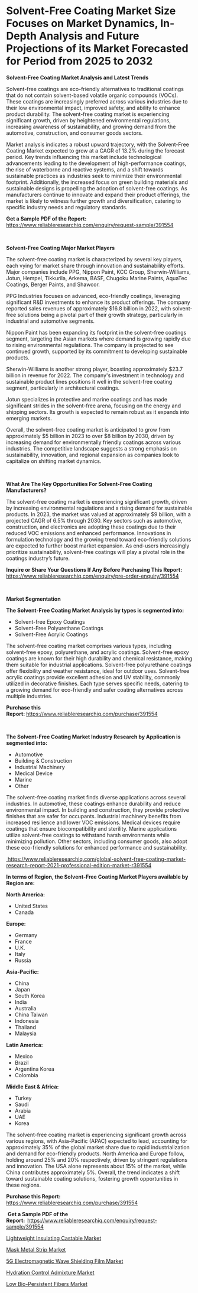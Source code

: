<p><h1>Solvent-Free Coating Market Size Focuses on Market Dynamics, In-Depth Analysis and Future Projections of its Market Forecasted for Period from 2025 to 2032</h1></p><p><strong>Solvent-Free Coating Market Analysis and Latest Trends</strong></p>
<p><p>Solvent-free coatings are eco-friendly alternatives to traditional coatings that do not contain solvent-based volatile organic compounds (VOCs). These coatings are increasingly preferred across various industries due to their low environmental impact, improved safety, and ability to enhance product durability. The solvent-free coating market is experiencing significant growth, driven by heightened environmental regulations, increasing awareness of sustainability, and growing demand from the automotive, construction, and consumer goods sectors.</p><p>Market analysis indicates a robust upward trajectory, with the Solvent-Free Coating Market expected to grow at a CAGR of 13.2% during the forecast period. Key trends influencing this market include technological advancements leading to the development of high-performance coatings, the rise of waterborne and reactive systems, and a shift towards sustainable practices as industries seek to minimize their environmental footprint. Additionally, the increased focus on green building materials and sustainable designs is propelling the adoption of solvent-free coatings. As manufacturers continue to innovate and expand their product offerings, the market is likely to witness further growth and diversification, catering to specific industry needs and regulatory standards.</p></p>
<p><strong>Get a Sample PDF of the Report:&nbsp;</strong> <a href="https://www.reliableresearchiq.com/enquiry/request-sample/391554?utm_campaign=1129&utm_medium=2&utm_source=Github&utm_content=ia&utm_term=29032025&utm_id=solvent-free-coating">https://www.reliableresearchiq.com/enquiry/request-sample/391554</a></p>
<p>&nbsp;</p>
<p><strong>Solvent-Free Coating Major Market Players</strong></p>
<p><p>The solvent-free coating market is characterized by several key players, each vying for market share through innovation and sustainability efforts. Major companies include PPG, Nippon Paint, KCC Group, Sherwin-Williams, Jotun, Hempel, Tikkurila, Arkema, BASF, Chugoku Marine Paints, AquaTec Coatings, Berger Paints, and Shawcor.</p><p>PPG Industries focuses on advanced, eco-friendly coatings, leveraging significant R&D investments to enhance its product offerings. The company reported sales revenues of approximately $16.8 billion in 2022, with solvent-free solutions being a pivotal part of their growth strategy, particularly in industrial and automotive segments.</p><p>Nippon Paint has been expanding its footprint in the solvent-free coatings segment, targeting the Asian markets where demand is growing rapidly due to rising environmental regulations. The company is projected to see continued growth, supported by its commitment to developing sustainable products.</p><p>Sherwin-Williams is another strong player, boasting approximately $23.7 billion in revenue for 2022. The company's investment in technology and sustainable product lines positions it well in the solvent-free coating segment, particularly in architectural coatings.</p><p>Jotun specializes in protective and marine coatings and has made significant strides in the solvent-free arena, focusing on the energy and shipping sectors. Its growth is expected to remain robust as it expands into emerging markets.</p><p>Overall, the solvent-free coating market is anticipated to grow from approximately $5 billion in 2023 to over $8 billion by 2030, driven by increasing demand for environmentally friendly coatings across various industries. The competitive landscape suggests a strong emphasis on sustainability, innovation, and regional expansion as companies look to capitalize on shifting market dynamics.</p></p>
<p>&nbsp;</p>
<p><strong>What Are The Key Opportunities For Solvent-Free Coating Manufacturers?</strong></p>
<p><p>The solvent-free coating market is experiencing significant growth, driven by increasing environmental regulations and a rising demand for sustainable products. In 2023, the market was valued at approximately $9 billion, with a projected CAGR of 6.5% through 2030. Key sectors such as automotive, construction, and electronics are adopting these coatings due to their reduced VOC emissions and enhanced performance. Innovations in formulation technology and the growing trend toward eco-friendly solutions are expected to further boost market expansion. As end-users increasingly prioritize sustainability, solvent-free coatings will play a pivotal role in the coatings industry’s future.</p></p>
<p><strong>Inquire or Share Your Questions If Any Before Purchasing This Report:</strong> <a href="https://www.reliableresearchiq.com/enquiry/pre-order-enquiry/391554?utm_campaign=1129&utm_medium=2&utm_source=Github&utm_content=ia&utm_term=29032025&utm_id=solvent-free-coating">https://www.reliableresearchiq.com/enquiry/pre-order-enquiry/391554</a></p>
<p>&nbsp;</p>
<p><strong>Market Segmentation</strong></p>
<p><strong>The Solvent-Free Coating Market Analysis by types is segmented into:</strong></p>
<p><ul><li>Solvent-free Epoxy Coatings</li><li>Solvent-Free Polyurethane Coatings</li><li>Solvent-Free Acrylic Coatings</li></ul></p>
<p><p>The solvent-free coating market comprises various types, including solvent-free epoxy, polyurethane, and acrylic coatings. Solvent-free epoxy coatings are known for their high durability and chemical resistance, making them suitable for industrial applications. Solvent-free polyurethane coatings offer flexibility and weather resistance, ideal for outdoor uses. Solvent-free acrylic coatings provide excellent adhesion and UV stability, commonly utilized in decorative finishes. Each type serves specific needs, catering to a growing demand for eco-friendly and safer coating alternatives across multiple industries.</p></p>
<p><strong>Purchase this Report:&nbsp;</strong><a href="https://www.reliableresearchiq.com/purchase/391554?utm_campaign=1129&utm_medium=2&utm_source=Github&utm_content=ia&utm_term=29032025&utm_id=solvent-free-coating">https://www.reliableresearchiq.com/purchase/391554</a></p>
<p>&nbsp;</p>
<p><strong>The Solvent-Free Coating Market Industry Research by Application is segmented into:</strong></p>
<p><ul><li>Automotive</li><li>Building & Construction</li><li>Industrial Machinery</li><li>Medical Device</li><li>Marine</li><li>Other</li></ul></p>
<p><p>The solvent-free coating market finds diverse applications across several industries. In automotive, these coatings enhance durability and reduce environmental impact. In building and construction, they provide protective finishes that are safer for occupants. Industrial machinery benefits from increased resilience and lower VOC emissions. Medical devices require coatings that ensure biocompatibility and sterility. Marine applications utilize solvent-free coatings to withstand harsh environments while minimizing pollution. Other sectors, including consumer goods, also adopt these eco-friendly solutions for enhanced performance and sustainability.</p></p>
<p><a href="https://www.reliableresearchiq.com/global-solvent-free-coating-market-research-report-2021-professional-edition-market-r391554?utm_campaign=1129&utm_medium=2&utm_source=Github&utm_content=ia&utm_term=29032025&utm_id=solvent-free-coating">&nbsp;https://www.reliableresearchiq.com/global-solvent-free-coating-market-research-report-2021-professional-edition-market-r391554</a></p>
<p><strong>In terms of Region, the Solvent-Free Coating Market Players available by Region are:</strong></p>
<p>
    <p> <strong> North America: </strong>
        <ul>
            <li>United States</li>
            <li>Canada</li>
        </ul>
        </p> 
    <p> <strong> Europe: </strong>
        <ul>
            <li>Germany</li>
            <li>France</li>
            <li>U.K.</li>
            <li>Italy</li>
            <li>Russia</li>
        </ul>
        </p> 
    <p> <strong> Asia-Pacific: </strong>
        <ul>
            <li>China</li>
            <li>Japan</li>
            <li>South Korea</li>
            <li>India</li>
            <li>Australia</li>
            <li>China Taiwan</li>
            <li>Indonesia</li>
            <li>Thailand</li>
            <li>Malaysia</li>
        </ul>
        </p> 
    <p> <strong> Latin America: </strong>
        <ul>
            <li>Mexico</li>
            <li>Brazil</li>
            <li>Argentina Korea</li>
            <li>Colombia</li>
        </ul>
        </p> 
    <p> <strong> Middle East & Africa: </strong>
        <ul>
            <li>Turkey</li>
            <li>Saudi</li>
            <li>Arabia</li>
            <li>UAE</li>
            <li>Korea</li>
        </ul>
    </p>
    </p>
<p><p>The solvent-free coating market is experiencing significant growth across various regions, with Asia-Pacific (APAC) expected to lead, accounting for approximately 35% of the global market share due to rapid industrialization and demand for eco-friendly products. North America and Europe follow, holding around 25% and 20% respectively, driven by stringent regulations and innovation. The USA alone represents about 15% of the market, while China contributes approximately 5%. Overall, the trend indicates a shift toward sustainable coating solutions, fostering growth opportunities in these regions.</p></p>
<p><strong>Purchase this Report: </strong><a href="https://www.reliableresearchiq.com/purchase/391554?utm_campaign=1129&utm_medium=2&utm_source=Github&utm_content=ia&utm_term=29032025&utm_id=solvent-free-coating">https://www.reliableresearchiq.com/purchase/391554</a></p>
<p>&nbsp;<strong>Get a Sample PDF of the Report:&nbsp;&nbsp;</strong><a href="https://www.reliableresearchiq.com/enquiry/request-sample/391554?utm_campaign=1129&utm_medium=2&utm_source=Github&utm_content=ia&utm_term=29032025&utm_id=solvent-free-coating">https://www.reliableresearchiq.com/enquiry/request-sample/391554</a></p>
<p><strong></strong></p>
<p><p><a href="https://github.com/iwanesucices/Market-Research-Report-List-1/blob/main/lightweight-insulating-castable-market.md?utm_campaign=1129&utm_medium=2&utm_source=Github&utm_content=ia&utm_term=29032025&utm_id=solvent-free-coating">Lightweight Insulating Castable Market</a></p><p><a href="https://github.com/sulvantomppa/Market-Research-Report-List-1/blob/main/mask-metal-strip-market.md?utm_campaign=1129&utm_medium=2&utm_source=Github&utm_content=ia&utm_term=29032025&utm_id=solvent-free-coating">Mask Metal Strip Market</a></p><p><a href="https://github.com/trenkkwasek84/Market-Research-Report-List-1/blob/main/5g-electromagnetic-wave-shielding-film-market.md?utm_campaign=1129&utm_medium=2&utm_source=Github&utm_content=ia&utm_term=29032025&utm_id=solvent-free-coating">5G Electromagnetic Wave Shielding Film Market</a></p><p><a href="https://github.com/snapetylerho/Market-Research-Report-List-1/blob/main/hydration-control-admixture-market.md?utm_campaign=1129&utm_medium=2&utm_source=Github&utm_content=ia&utm_term=29032025&utm_id=solvent-free-coating">Hydration Control Admixture Market</a></p><p><a href="https://github.com/stunzkocotpv/Market-Research-Report-List-1/blob/main/low-bio-persistent-fibers-market.md?utm_campaign=1129&utm_medium=2&utm_source=Github&utm_content=ia&utm_term=29032025&utm_id=solvent-free-coating">Low Bio-Persistent Fibers Market</a></p></p>